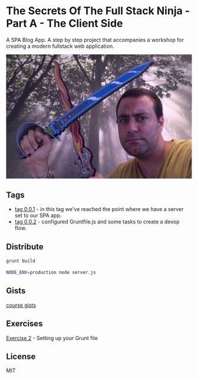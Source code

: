 The Secrets Of The Full Stack Ninja - Part A - The Client Side
======

A SPA Blog App. A step by step project that accompanies a workshop for creating a modern fullstack web application. 

![Alt text](https://raw.githubusercontent.com/hamecoded/myBlog/master/misc/img/oded.jpg "Oded Sagir")

Tags
----
* [tag 0.0.1] - in this tag we've reached the point where we have a server set to our SPA app.
* [tag 0.0.2] - configured Gruntfile.js and some tasks to create a devop flow.


Distribute
----
```sh
grunt build
```

```sh
NODE_ENV=production node server.js
```

Gists
----
[course gists]


Exercises
----
[Exercise 2] - Setting up your Grunt file


License
----

MIT


[course gists]:https://gist.github.com/hamecoded/f50b7e14f0c8fe3a8ad9
[tag 0.0.1]:https://github.com/hamecoded/myBlog/tree/0.0.1
[tag 0.0.2]:https://github.com/hamecoded/myBlog/tree/0.0.2

[Exercise 2]:https://github.com/hamecoded/myBlog/blob/master/misc/exercises/exercise2-grunt.md

